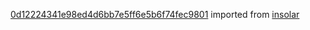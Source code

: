 [0d12224341e98ed4d6bb7e5ff6e5b6f74fec9801](https://github.com/insolar/insolar/commit/0d12224341e98ed4d6bb7e5ff6e5b6f74fec9801) imported from [insolar](https://github.com/insolar/insolar)
